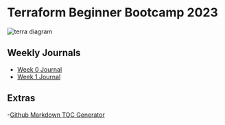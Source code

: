 # Terraform Beginner Bootcamp 2023
![terra diagram](https://github.com/ko4gat/terraform-beginner-bootcamp-2023/assets/144299220/c9c44895-29d8-4e88-a68d-605bc296f820)

## Weekly Journals
- [Week 0 Journal](journal/week0.md)
- [Week 1 Journal](journal/week1.md)
## Extras

-[Github Markdown TOC Generator](https://ecotrust-canada.github.io/markdown-toc/)
